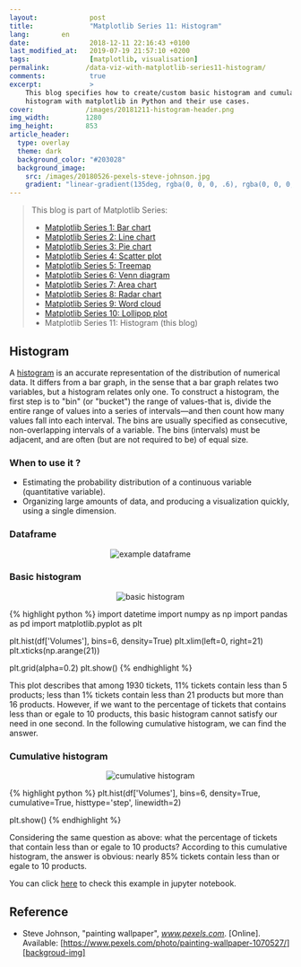 ```yaml
---
layout:             post
title:              "Matplotlib Series 11: Histogram"
lang:        en
date:               2018-12-11 22:16:43 +0100
last_modified_at:   2019-07-19 21:57:10 +0200
tags:               [matplotlib, visualisation]
permalink:         /data-viz-with-matplotlib-series11-histogram/
comments:           true
excerpt:            >
    This blog specifies how to create/custom basic histogram and cumulative
    histogram with matplotlib in Python and their use cases.
cover:             /images/20181211-histogram-header.png
img_width:         1280
img_height:        853
article_header:
  type: overlay
  theme: dark
  background_color: "#203028"
  background_image:
    src: /images/20180526-pexels-steve-johnson.jpg
    gradient: "linear-gradient(135deg, rgba(0, 0, 0, .6), rgba(0, 0, 0, .4))"
---
```


> This blog is part of Matplotlib Series:
> * [Matplotlib Series 1: Bar chart][series1]
> * [Matplotlib Series 2: Line chart][series2]
> * [Matplotlib Series 3: Pie chart][series3]
> * [Matplotlib Series 4: Scatter plot][series4]
> * [Matplotlib Series 5: Treemap][series5]
> * [Matplotlib Series 6: Venn diagram][series6]
> * [Matplotlib Series 7: Area chart][series7]
> * [Matplotlib Series 8: Radar chart][series8]
> * [Matplotlib Series 9: Word cloud][series9]
> * [Matplotlib Series 10: Lollipop plot][series10]
> * Matplotlib Series 11: Histogram (this blog)

## Histogram
A [histogram][histogram] is an accurate representation of the distribution of
numerical data. It differs from a bar graph, in the sense that a bar graph
relates two variables, but a histogram relates only one. To construct a
histogram, the first step is to "bin" (or "bucket") the range of values-that
is, divide the entire range of values into a series of intervals—and then count
how many values fall into each interval. The bins are usually specified as
consecutive, non-overlapping intervals of a variable. The bins (intervals) must
be adjacent, and are often (but are not required to be) of equal size.

### When to use it ?
- Estimating the probability distribution of a continuous variable
(quantitative variable).
- Organizing large amounts of data, and producing a visualization quickly,
using a single dimension.

### Dataframe
<p align="center">
  <img alt="example dataframe"
  src="{{ site.baseurl }}/images/20181211-df.png"/>
</p>

### Basic histogram
<p align="center">
  <img alt="basic histogram"
  src="{{ site.baseurl }}/images/20181211-basic-histogram.png"/>
</p>

{% highlight python %}
import datetime
import numpy as np
import pandas as pd
import matplotlib.pyplot as plt

plt.hist(df['Volumes'], bins=6, density=True)
plt.xlim(left=0, right=21)
plt.xticks(np.arange(21))

plt.grid(alpha=0.2)
plt.show()
{% endhighlight %}

This plot describes that among 1930 tickets, 11% tickets contain less than 5
products; less than 1% tickets contain less than 21 products but more than 16
products. However, if we want to the percentage of tickets that contains less
than or egale to 10 products, this basic histogram cannot satisfy our need in
one second. In the following cumulative histogram, we can find the answer.

### Cumulative histogram
<p align="center">
  <img alt="cumulative histogram"
  src="{{ site.baseurl }}/images/20181211-cumulative-histogram.png"/>
</p>

{% highlight python %}
plt.hist(df['Volumes'], bins=6, density=True, cumulative=True,
         histtype='step', linewidth=2)

plt.show()
{% endhighlight %}

Considering the same question as above: what the percentage of tickets that
contain less than or egale to 10 products? According to this cumulative
histogram, the answer is obvious: nearly 85% tickets contain less than or egale
to 10 products.

You can click [here][notebook] to check this example in jupyter notebook.

## Reference
- Steve Johnson, "painting wallpaper", _www.pexels.com_. [Online]. Available: [https://www.pexels.com/photo/painting-wallpaper-1070527/][backgroud-img]

[histogram]: https://en.wikipedia.org/wiki/Histogram
[notebook]: https://github.com/jingwen-z/python-playground/blob/master/python_for_data_analysis/plotting_and_visualization/histogram.ipynb
[series1]: https://jingwen-z.github.io/data-viz-with-matplotlib-series1-bar-chart/
[series2]: https://jingwen-z.github.io/data-viz-with-matplotlib-series2-line-chart/
[series3]: https://jingwen-z.github.io/data-viz-with-matplotlib-series3-pie-chart/
[series4]: https://jingwen-z.github.io/data-viz-with-matplotlib-series4-scatter-plot/
[series5]: https://jingwen-z.github.io/data-viz-with-matplotlib-series5-treemap/
[series6]: https://jingwen-z.github.io/data-viz-with-matplotlib-series6-venn-diagram/
[series7]: https://jingwen-z.github.io/data-viz-with-matplotlib-series7-area-chart/
[series8]: https://jingwen-z.github.io/data-viz-with-matplotlib-series8-radar-chart/
[series9]: https://jingwen-z.github.io/data-viz-with-matplotlib-series9-word-cloud/
[series10]: https://jingwen-z.github.io/data-viz-with-matplotlib-series10-lollipop-plot/
[backgroud-img]: https://www.pexels.com/photo/painting-wallpaper-1070527/
